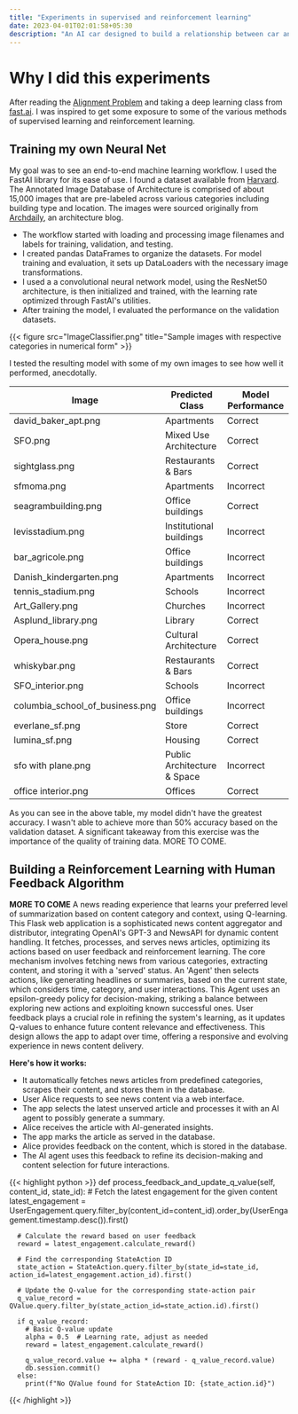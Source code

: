 ```yaml
---
title: "Experiments in supervised and reinforcement learning"
date: 2023-04-01T02:01:58+05:30
description: "An AI car designed to build a relationship between car and driver"
---
```


# Why I did this experiments
After reading the [Alignment Problem](https://brianchristian.org/the-alignment-problem/) and taking a deep learning class from [fast.ai](https://course.fast.ai/). I was inspired to get some exposure to some of the various methods of supervised learning and reinforcement learning. 

## Training my own Neural Net 

My goal was to see an end-to-end machine learning workflow. I used the FastAI library for its ease of use. I found a dataset available from [Harvard](https://dataverse.harvard.edu/dataset.xhtml?persistentId=doi:10.7910/DVN/IGNELZ). The Annotated Image Database of Architecture is comprised of about 15,000 images that are pre-labeled across various categories including building type and location. The images were sourced originally from [Archdaily](https://www.archdaily.com/), an architecture blog.

- The workflow started with loading and processing image filenames and labels for training, validation, and testing. 
- I created pandas DataFrames to organize the datasets. For model training and evaluation, it sets up DataLoaders with the necessary image transformations. 
- I used a a convolutional neural network model, using the ResNet50 architecture, is then initialized and trained, with the learning rate optimized through FastAI's utilities. 
- After training the model, I evaluated the performance on the validation datasets. 

{{< figure src="ImageClassifier.png" title="Sample images with respective categories in numerical form" >}}

I tested the resulting model with some of my own images to see how well it performed, anecdotally. 

| Image | Predicted Class | Model Performance |
|-------|-----------------|----------|
| david_baker_apt.png | Apartments | Correct |
| SFO.png | Mixed Use Architecture | Correct |
| sightglass.png | Restaurants & Bars | Correct |
| sfmoma.png | Apartments | Incorrect |
| seagrambuilding.png | Office buildings | Correct |
| levisstadium.png | Institutional buildings | Incorrect |
| bar_agricole.png | Office buildings | Incorrect|
| Danish_kindergarten.png | Apartments | Incorrect |
| tennis_stadium.png | Schools | Incorrect|
| Art_Gallery.png | Churches | Incorrect|
| Asplund_library.png | Library | Correct |
| Opera_house.png | Cultural Architecture | Correct |
| whiskybar.png | Restaurants & Bars | Correct |
| SFO_interior.png | Schools | Incorrect |
| columbia_school_of_business.png | Office buildings | Incorrect|
| everlane_sf.png | Store | Correct |
| lumina_sf.png | Housing | Correct |
| sfo with plane.png | Public Architecture & Space | Incorrect|
| office interior.png | Offices | Correct |

As you can see in the above table, my model didn't have the greatest accuracy. I wasn't able to achieve more than 50% accuracy based on the validation dataset. A significant takeaway from this exercise was the importance of the quality of training data. MORE TO COME.

## Building a Reinforcement Learning with Human Feedback Algorithm 
**MORE TO COME**
A news reading experience that learns your preferred level of summarization based on content category and context, using Q-learning. This Flask web application is a sophisticated news content aggregator and distributor, integrating OpenAI's GPT-3 and NewsAPI for dynamic content handling. It fetches, processes, and serves news articles, optimizing its actions based on user feedback and reinforcement learning. The core mechanism involves fetching news from various categories, extracting content, and storing it with a 'served' status. An 'Agent' then selects actions, like generating headlines or summaries, based on the current state, which considers time, category, and user interactions. This Agent uses an epsilon-greedy policy for decision-making, striking a balance between exploring new actions and exploiting known successful ones. User feedback plays a crucial role in refining the system's learning, as it updates Q-values to enhance future content relevance and effectiveness. This design allows the app to adapt over time, offering a responsive and evolving experience in news content delivery.

**Here's how it works:**
- It automatically fetches news articles from predefined categories, scrapes their content, and stores them in the database.
- User Alice requests to see news content via a web interface.
- The app selects the latest unserved article and processes it with an AI agent to possibly generate a summary.
- Alice receives the article with AI-generated insights.
- The app marks the article as served in the database.
- Alice provides feedback on the content, which is stored in the database.
- The AI agent uses this feedback to refine its decision-making and content selection for future interactions.


{{< highlight python >}}
def process_feedback_and_update_q_value(self, content_id, state_id):
      # Fetch the latest engagement for the given content
      latest_engagement = UserEngagement.query.filter_by(content_id=content_id).order_by(UserEngagement.timestamp.desc()).first()
    
      # Calculate the reward based on user feedback
      reward = latest_engagement.calculate_reward()
    
      # Find the corresponding StateAction ID
      state_action = StateAction.query.filter_by(state_id=state_id, action_id=latest_engagement.action_id).first()
    
      # Update the Q-value for the corresponding state-action pair
      q_value_record = QValue.query.filter_by(state_action_id=state_action.id).first()
      
      if q_value_record:
        # Basic Q-value update
        alpha = 0.5  # Learning rate, adjust as needed
        reward = latest_engagement.calculate_reward()
    
        q_value_record.value += alpha * (reward - q_value_record.value)
        db.session.commit()
      else:
        print(f"No QValue found for StateAction ID: {state_action.id}")
{{< /highlight >}}
